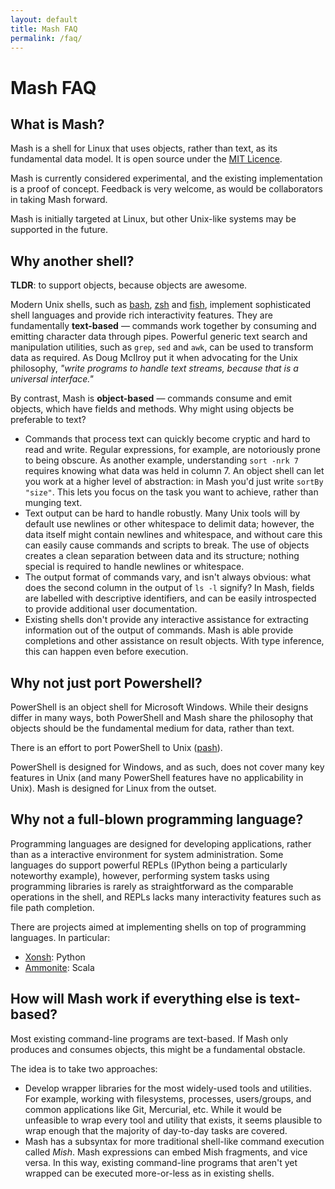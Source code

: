 ```yaml
---
layout: default
title: Mash FAQ
permalink: /faq/
---
```


# Mash FAQ

## What is Mash?

Mash is a shell for Linux that uses objects, rather than text, as its fundamental data
model. It is open source under the [MIT Licence](https://opensource.org/licenses/MIT).

Mash is currently considered experimental, and the existing implementation is a proof of
concept. Feedback is very welcome, as would be collaborators in taking Mash
forward.

Mash is initially targeted at Linux, but other Unix-like systems may be supported in the
future.

## Why another shell?

**TLDR**: to support objects, because objects are awesome.

Modern Unix shells, such as [bash](https://www.gnu.org/software/bash/),
[zsh](http://www.zsh.org/) and [fish](http://fishshell.com/), implement sophisticated shell
languages and provide rich interactivity features. They are fundamentally **text-based**
&mdash; commands work together by consuming and emitting character data through
pipes. Powerful generic text search and manipulation utilities, such as `grep`, `sed` and
`awk`, can be used to transform data as required. As Doug McIlroy put it when advocating for
the Unix philosophy, *"write programs to handle text streams, because that is a universal
interface."*

By contrast, Mash is **object-based** &mdash; commands consume and emit objects, which have
fields and methods. Why might using objects be preferable to text?

* Commands that process text can quickly become cryptic and hard to read and write. Regular
  expressions, for example, are notoriously prone to being obscure. As another example,
  understanding `sort -nrk 7` requires knowing what data was held in column 7. An object
  shell can let you work at a higher level of abstraction: in Mash you'd just write `sortBy
  "size"`. This lets you focus on the task you want to achieve, rather than munging text.
* Text output can be hard to handle robustly. Many Unix tools will by default use newlines
  or other whitespace to delimit data; however, the data itself might contain newlines and
  whitespace, and without care this can easily cause commands and scripts to break. The use
  of objects creates a clean separation between data and its structure; nothing special is
  required to handle newlines or whitespace.
* The output format of commands vary, and isn't always obvious: what does the second column
  in the output of `ls -l` signify? In Mash, fields are labelled with descriptive
  identifiers, and can be easily introspected to provide additional user documentation.
* Existing shells don't provide any interactive assistance for extracting information out of
  the output of commands. Mash is able provide completions and other assistance on result
  objects. With type inference, this can happen even before execution.

## Why not just port Powershell?

PowerShell is an object shell for Microsoft Windows. While their designs differ in many
ways, both PowerShell and Mash share the philosophy that objects should be the fundamental
medium for data, rather than text.

There is an effort to port PowerShell to Unix
([pash](https://github.com/Pash-Project/Pash)).

PowerShell is designed for Windows, and as such, does not cover many key features in Unix
(and many PowerShell features have no applicability in Unix). Mash is designed for Linux
from the outset.

## Why not a full-blown programming language?

Programming languages are designed for developing applications, rather than as a interactive
environment for system administration. Some languages do support powerful REPLs (IPython
being a particularly noteworthy example), however, performing system tasks using programming
libraries is rarely as straightforward as the comparable operations in the shell, and REPLs
lacks many interactivity features such as file path completion.

There are projects aimed at implementing shells on top of programming languages. In
particular:

* [Xonsh](http://xonsh.org): Python
* [Ammonite](http://lihaoyi.github.io/Ammonite/): Scala

## How will Mash work if everything else is text-based?

Most existing command-line programs are text-based. If Mash only produces and consumes
objects, this might be a fundamental obstacle.

The idea is to take two approaches:

* Develop wrapper libraries for the most widely-used tools and utilities. For example,
  working with filesystems, processes, users/groups, and common applications like Git,
  Mercurial, etc. While it would be unfeasible to wrap every tool and utility that exists,
  it seems plausible to wrap enough that the majority of day-to-day tasks are covered.
* Mash has a subsyntax for more traditional shell-like command execution called *Mish*. Mash
  expressions can embed Mish fragments, and vice versa. In this way, existing command-line
  programs that aren't yet wrapped can be executed more-or-less as in existing shells.
